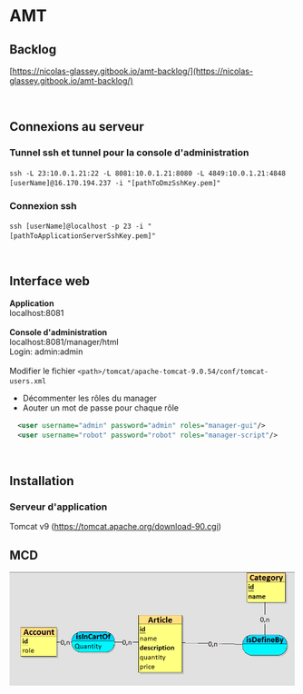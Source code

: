 # AMT

## Backlog
[https://nicolas-glassey.gitbook.io/amt-backlog/](https://nicolas-glassey.gitbook.io/amt-backlog/)

<br/>

## Connexions au serveur
### Tunnel ssh et tunnel pour la console d'administration
`ssh -L 23:10.0.1.21:22 -L 8081:10.0.1.21:8080 -L 4849:10.0.1.21:4848 [userName]@16.170.194.237 -i "[pathToDmzSshKey.pem]"`

### Connexion ssh
`ssh [userName]@localhost -p 23 -i "[pathToApplicationServerSshKey.pem]"`

</br>

## Interface web </br>

**Application**  </br>
localhost:8081  </br></br>
**Console d'administration** </br>
localhost:8081/manager/html </br>
Login: admin:admin </br></br>
Modifier le fichier `<path>/tomcat/apache-tomcat-9.0.54/conf/tomcat-users.xml` </br>
- Décommenter les rôles du manager </br>
- Aouter un mot de passe pour chaque rôle </br>
````xml
  <user username="admin" password="admin" roles="manager-gui"/>
  <user username="robot" password="robot" roles="manager-script"/>
````
</br>

## Installation <br/>
### Serveur d'application <br/>
Tomcat v9 (https://tomcat.apache.org/download-90.cgi)


## MCD
<img src="images/MCD.png" height="200" />
